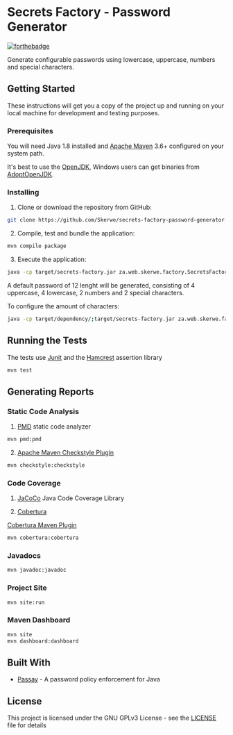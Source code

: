 # Secrets Factory - Password Generator

[![forthebadge](https://forthebadge.com/images/badges/made-with-java.svg)](https://openjdk.java.net/)

Generate configurable passwords using lowercase, uppercase, numbers and special characters.

## Getting Started

These instructions will get you a copy of the project up and running on your local machine for development and testing purposes.

### Prerequisites

You will need Java 1.8 installed and [Apache Maven][maven] 3.6+ configured on your system path.

It's best to use the [OpenJDK][openjdk], Windows users can get binaries from [AdoptOpenJDK][adoptopenjdk].

### Installing

1. Clone or download the repository from GitHub:  

```bash
git clone https://github.com/Skerwe/secrets-factory-password-generator.git
```

2. Compile, test and bundle the application:  

```bash
mvn compile package
```

3. Execute the application:  

```bash
java -cp target/secrets-factory.jar za.web.skerwe.factory.SecretsFactory
```

A default password of 12 lenght will be generated, consisting of 4 uppercase, 4 lowercase, 2 numbers and 2 special characters.

To configure the amount of characters:

```bash
java -cp target/dependency/;target/secrets-factory.jar za.web.skerwe.factory.SecretsFactory -l 4 -u 3 -d 3 -s 2
```

## Running the Tests

The tests use [Junit][junit5] and the [Hamcrest][hamcrest] assertion library

```bash
mvn test
```

## Generating Reports

### Static Code Analysis

1. [PMD](https://pmd.github.io/) static code analyzer

```bash
mvn pmd:pmd
```

2. [Apache Maven Checkstyle Plugin](http://maven.apache.org/plugins/maven-checkstyle-plugin/)

```bash
mvn checkstyle:checkstyle
```

### Code Coverage

1. [JaCoCo](https://www.eclemma.org/jacoco/) Java Code Coverage Library

2. [Cobertura](https://cobertura.github.io/cobertura/)

[Cobertura Maven Plugin](https://www.mojohaus.org/cobertura-maven-plugin/)

```bash
mvn cobertura:cobertura
```

### Javadocs

```bash
mvn javadoc:javadoc
```

### Project Site

```bash
mvn site:run
```

### Maven Dashboard

```bash
mvn site
mvn dashboard:dashboard
```

## Built With

* [Passay](https://github.com/vt-middleware/passay) - A password policy enforcement for Java

## License

This project is licensed under the GNU GPLv3 License - see the [LICENSE](LICENSE) file for details

[openjdk]: https://openjdk.java.net/
[adoptopenjdk]: https://adoptopenjdk.net/
[maven]: https://maven.apache.org/
[junit5]: https://junit.org/junit5/
[hamcrest]: http://hamcrest.org/JavaHamcrest/index

